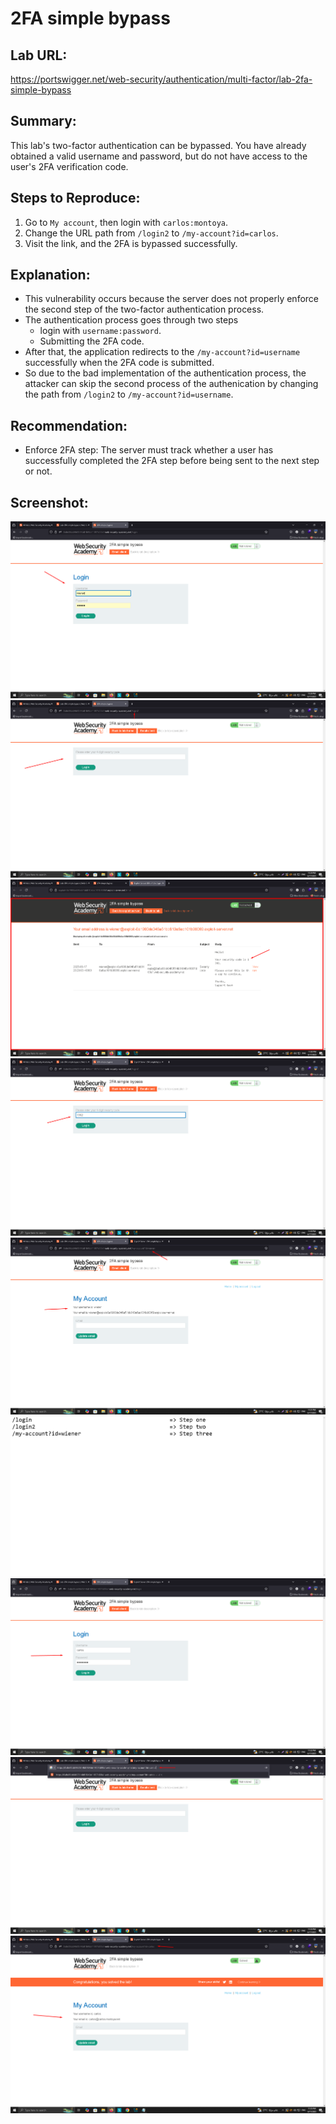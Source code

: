 # 2FA simple bypass

## Lab URL:
https://portswigger.net/web-security/authentication/multi-factor/lab-2fa-simple-bypass

## Summary:
This lab's two-factor authentication can be bypassed. You have already obtained a valid username and password, but do not have access to the user's 2FA verification code.

## Steps to Reproduce:
1. Go to `My account`, then login with `carlos:montoya`.
2. Change the URL path from `/login2` to `/my-account?id=carlos`.
3. Visit the link, and the 2FA is bypassed successfully.

## Explanation:
-  This vulnerability occurs because the server does not properly enforce the second step of the two-factor authentication process.
- The authentication process goes through two steps
	- login with `username:password`.
	- Submitting the 2FA code.
- After that, the application redirects to the `/my-account?id=username` successfully when the 2FA code is submitted.
- So due to the bad implementation of the authentication process, the attacker can skip the second process of the authenication by changing the path from `/login2` to `/my-account?id=username`.

## Recommendation:
- Enforce 2FA step: The server must track whether a user has successfully completed the 2FA step before being sent to the next step or not.

## Screenshot:
![screenshot](https://raw.githubusercontent.com/abdalla-samir/Web-Vulnerabilities-Reports/main/my_learning_journey/Authentication_Vulnerabilities/report_one/report_images/image_one.png)
![screenshot](https://raw.githubusercontent.com/abdalla-samir/Web-Vulnerabilities-Reports/main/my_learning_journey/Authentication_Vulnerabilities/report_one/report_images/image_two.png)
![screenshot](https://raw.githubusercontent.com/abdalla-samir/Web-Vulnerabilities-Reports/main/my_learning_journey/Authentication_Vulnerabilities/report_one/report_images/image_three.png)
![screenshot](https://raw.githubusercontent.com/abdalla-samir/Web-Vulnerabilities-Reports/main/my_learning_journey/Authentication_Vulnerabilities/report_one/report_images/image_four.png)
![screenshot](https://raw.githubusercontent.com/abdalla-samir/Web-Vulnerabilities-Reports/main/my_learning_journey/Authentication_Vulnerabilities/report_one/report_images/image_five.png)
![screenshot](https://raw.githubusercontent.com/abdalla-samir/Web-Vulnerabilities-Reports/main/my_learning_journey/Authentication_Vulnerabilities/report_one/report_images/image_six.png)
![screenshot](https://raw.githubusercontent.com/abdalla-samir/Web-Vulnerabilities-Reports/main/my_learning_journey/Authentication_Vulnerabilities/report_one/report_images/image_seven.png)
![screenshot](https://raw.githubusercontent.com/abdalla-samir/Web-Vulnerabilities-Reports/main/my_learning_journey/Authentication_Vulnerabilities/report_one/report_images/image_eight.png)
![screenshot](https://raw.githubusercontent.com/abdalla-samir/Web-Vulnerabilities-Reports/main/my_learning_journey/Authentication_Vulnerabilities/report_one/report_images/image_nine.png)



